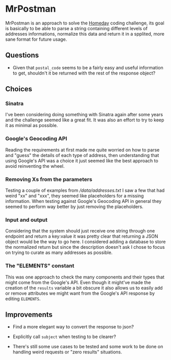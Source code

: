 # MrPostman

MrPostman is an approach to solve the [Homeday](https://www.homeday.de/en/) coding challenge, its goal is basically to be able to parse a string containing different levels of addresses informations, normalize this data and return it in a spplited, more sane format for future usage.

## Questions

* Given that `postal_code` seems to be a fairly easy and useful information to get, shouldn't it be returned with the rest of the response object?

## Choices

### Sinatra
I've been considering doing something with Sinatra again after some years and the challenge seemed like a great fit. It was also an effort to try to keep it as minimal as possible.

### Google's Geocoding API
Reading the requirements at first made me quite worried on how to parse and "guess" the details of each type of address, then understanding that using Google's API was a choice it just seemed like the best approach to avoid reinventing the wheel.

### Removing Xs from the parameters
Testing a couple of examples from */data/addresses.txt* I saw a few that had weird "xx" and "xxx", they seemed like placeholders for a missing information. When testing against Google's Geocoding API in general they seemed to perform way better by just removing the placeholders.

### Input and output
Considering that the system should just receive one string through one endpoint and return a key:value it was pretty clear that returning a JSON object would be the way to go here. I considered adding a database to store the normalized return but since the description doesn't ask I chose to focus on trying to curate as many addresses as possible.

### The "ELEMENTS" constant
This was one approach to check the many components and their types that might come from the Google's API. Even though it might've made the creation of the `results` variable a bit obscure it also allows us to easily add or remove attributes we might want from the Google's API response by editing `ELEMENTS`.

## Improvements

* Find a more elegant way to convert the response to json?

* Explicitly call `subject` when testing to be clearer?

* There's still some use cases to be tested and some work to be done on handling weird requests or "zero results" situations.

